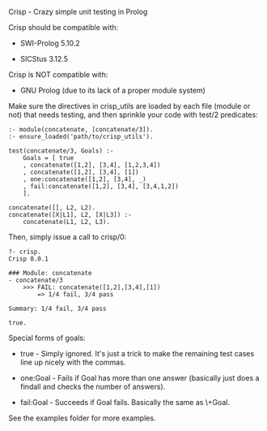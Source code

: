 Crisp - Crazy simple unit testing in Prolog

Crisp should be compatible with:

 *	SWI-Prolog 5.10.2

 *	SICStus 3.12.5

Crisp is NOT compatible with:

 *	GNU Prolog (due to its lack of a proper module system)

Make sure the directives in crisp_utils are loaded by each file (module or not) that needs testing, and then sprinkle your code with test/2 predicates:

	:- module(concatenate, [concatenate/3]).
	:- ensure_loaded('path/to/crisp_utils').

	test(concatenate/3, Goals) :-
		Goals = [ true
		, concatenate([1,2], [3,4], [1,2,3,4])
		, concatenate([1,2], [3,4], [1])
		, one:concatenate([1,2], [3,4], _)
		, fail:concatenate([1,2], [3,4], [3,4,1,2])
		].

	concatenate([], L2, L2).
	concatenate([X|L1], L2, [X|L3]) :-
	    concatenate(L1, L2, L3).

Then, simply issue a call to crisp/0:

	?- crisp.
	Crisp 0.0.1

	### Module: concatenate
	- concatenate/3
	    >>> FAIL: concatenate([1,2],[3,4],[1])
	        => 1/4 fail, 3/4 pass

	Summary: 1/4 fail, 3/4 pass

	true.

Special forms of goals:

*	true - Simply ignored. It's just a trick to make the remaining test cases line up nicely with the commas.

*	one:Goal - Fails if Goal has more than one answer (basically just does a findall and checks the number of answers).

*	fail:Goal - Succeeds if Goal fails. Basically the same as \\+Goal.

See the examples folder for more examples.
